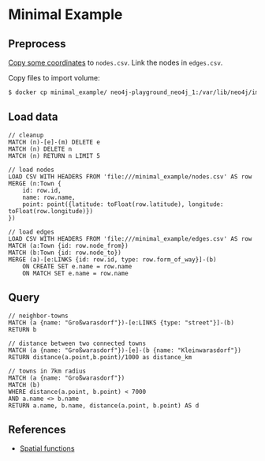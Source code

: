# Minimal Example


## Preprocess

[Copy some coordinates](https://nominatim.openstreetmap.org/ui/search.html?q=london) to `nodes.csv`.
Link the nodes in `edges.csv`.

Copy files to import volume:
```bash
$ docker cp minimal_example/ neo4j-playground_neo4j_1:/var/lib/neo4j/import
```

## Load data

```cypher
// cleanup
MATCH (n)-[e]-(m) DELETE e
MATCH (n) DELETE n
MATCH (n) RETURN n LIMIT 5

// load nodes
LOAD CSV WITH HEADERS FROM 'file:///minimal_example/nodes.csv' AS row
MERGE (n:Town {
	id: row.id,
    name: row.name,
    point: point({latitude: toFloat(row.latitude), longitude: toFloat(row.longitude)})
})

// load edges
LOAD CSV WITH HEADERS FROM 'file:///minimal_example/edges.csv' AS row
MATCH (a:Town {id: row.node_from})
MATCH (b:Town {id: row.node_to})
MERGE (a)-[e:LINKS {id: row.id, type: row.form_of_way}]-(b)
	ON CREATE SET e.name = row.name
	ON MATCH SET e.name = row.name
```

## Query

```cypher
// neighbor-towns
MATCH (a {name: "Großwarasdorf"})-[e:LINKS {type: "street"}]-(b) RETURN b

// distance between two connected towns
MATCH (a {name: "Großwarasdorf"})-[e]-(b {name: "Kleinwarasdorf"}) RETURN distance(a.point,b.point)/1000 as distance_km

// towns in 7km radius
MATCH (a {name: "Großwarasdorf"})
MATCH (b)
WHERE distance(a.point, b.point) < 7000
AND a.name <> b.name
RETURN a.name, b.name, distance(a.point, b.point) AS d
```


## References

- [Spatial functions](https://neo4j.com/docs/cypher-manual/current/functions/spatial/)
